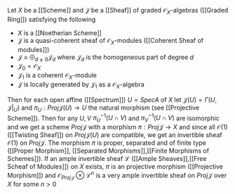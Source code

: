 Let $X$ be a [[Scheme]] and $\mathcal{J}$  be a [[Sheaf]] of graded $\mathcal{O}_X$-algebras ([[Graded Ring]]) satisfying the following 

 * $X$ is a [[Noetherian Scheme]]
 * $\mathcal{J}$ is a quasi-coherent sheaf of $\mathcal{O}_X$-modules ([[Coherent Sheaf of modules]])
 * $\mathcal{J}\cong \bigoplus_{d\geq 0} \mathcal{J}_d$ where $\mathcal{J}_d$ is the homogeneous part of degree $d$
 * $\mathcal{J}_0= \mathcal{O}_X$
 * $\mathcal{J}_1$ is a coherent $\mathcal{O}_X$-module
 * $\mathcal{J}$ is locally generated by $\mathcal{J}_1$ as a $\mathcal{O}_X$-algebra

Then for each open affine ([[Spectrum]]) $U=Spec A$ of $X$ let $\mathcal{J}(U)=\Gamma(U,\mathcal{J}|_U)$ and $\pi_U : Proj \mathcal{J}(U)\rightarrow U$ the natural morphism (see [[Projective Scheme]]). Then for any $U,V$ $\pi^{-1}_U(U\cap V)$ and $\pi_V^{-1}(U\cap V)$ are isomorphic and we get a scheme $Proj \mathcal{J}$ with a morphism $\pi : Proj\mathcal{J}\rightarrow X$ and since all $\mathcal{O}(1)$ ([[Twisting Sheaf]]) on $Proj\mathcal{J}(U)$ are compatible, we get an invertible sheaf $\mathcal{O}(1)$ on $Proj \mathcal{J}$.
The morphism $\pi$ is proper, separated and of finite type ([[Proper Morphism]], [[Separated Morphisms]],[[Finite Morphisms of Schemes]]).
If an ample invertible sheaf $\mathcal{L}$ ([[Ample Sheaves]],[[Free Scheaf of Modules]]) on $X$ exists, $\pi$ is an projective morphism ([[Projective Morphism]]) and $\mathcal{O}_{Proj\mathcal{J}}\otimes \mathcal{L}^n$ is a very ample invertible sheaf on $Proj\mathcal{J}$ over $X$ for some $n>0$  